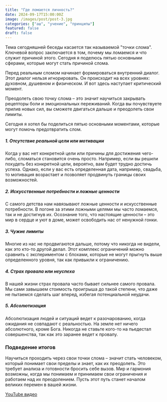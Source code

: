 ```yaml
---
title: "Где ломается личность?"
date: 2024-09-17T15:00:00Z
image: /images/post/post-3.jpg
categories: ["аш", "учение", "принципы"]
featured: false
draft: false
---
```


Тема сегодняшней беседы касается так называемой "точки слома". Ключевой вопрос заключается в том, почему мы ломаемся и что служит причиной этого. Сегодня я поделюсь пятью основными сферами, которые могут стать причиной слома.

Перед реальным сломом начинает формироваться внутренний диалог. Этот диалог нельзя игнорировать. Он происходит на всех уровнях: духовном, душевном и физическом. И вот здесь наступает критический момент.

Преодолеть свою точку слома – это значит научиться закрывать рецепторы боли и эмоциональных переживаний. Когда вы почувствуете прилив новых сил, вы сможете двигаться дальше и преодолеть свои лимиты.

Сегодня я хотел бы поделиться пятью основными моментами, которые могут помочь предотвратить слом.

##### 1. Отсутствие реальной цели или мотивации

Когда у вас нет конкретной цели или причины для достижения чего-либо, сломаться становится очень просто. Например, если вы решили похудеть без конкретной цели, вероятно, вам будет трудно достичь успеха. Однако, если у вас есть определенная дата, например, свадьба, то мотивация возрастает и позволяет продвинуть границы своих возможностей.

##### 2. Искусственные потребности и ложные ценности

С самого детства нам навязывают ложные ценности и искусственные потребности. В погоне за этими ложными целями мы часто ломаемся, так и не достигнув их. Осознание того, что настоящие ценности – это мир в сердце и уют в доме, может освободить нас от ненужной гонки.

##### 3. Чужие лимиты

Многие из нас не продвигаются дальше, потому что никогда не видели, как это кто-то другой делал. Этот комплекс ограничений можно сравнить с экспериментом с блохами, которые не могут прыгнуть выше определенного уровня, так как привыкли к ограничению.

##### 4. Страх провала или неуспеха

В нашей жизни страх провала часто бывает сильнее самого провала. Мы сами завышаем стоимость проигрыша до такой степени, что даже не пытаемся сделать шаг вперед, избегая потенциальной неудачи.

##### 5. Абсолютизация

Абсолютизация людей и ситуаций ведет к разочарованию, когда ожидания не совпадают с реальностью. На земле нет ничего абсолютного, кроме Бога. Никогда не ставьте кого-то на пьедестал совершенства, так как это заранее ведет к провалу.

### Подведение итогов

Научиться проходить через свои точки слома – значит стать человеком, который понимает свои пределы и знает, как их преодолеть. Это требует анализа и готовности бросить себе вызов. Мир и гармония возможны, когда мы понимаем и принимаем свои ограничения и работаем над их преодолением. Пусть этот путь станет началом великих перемен в вашей жизни.

[YouTube видео](https://youtu.be/UoIb8H7AUSw)
